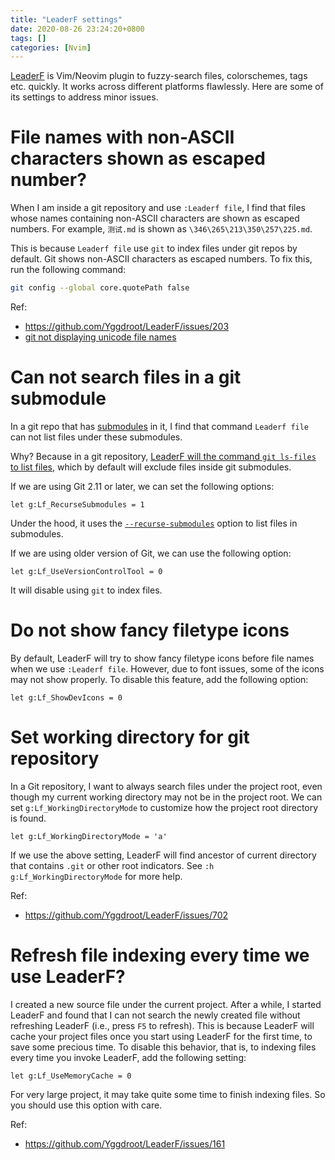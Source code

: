 ```yaml
---
title: "LeaderF settings"
date: 2020-08-26 23:24:20+0800
tags: []
categories: [Nvim]
---
```


[LeaderF](https://github.com/Yggdroot/LeaderF) is Vim/Neovim plugin to
fuzzy-search files, colorschemes, tags etc. quickly. It works across different
platforms flawlessly. Here are some of its settings to address minor issues.

<!--more-->

# File names with non-ASCII characters shown as escaped number?

When I am inside a git repository and use `:Leaderf file`, I find that files
whose names containing non-ASCII characters are shown as escaped numbers. For
example, `测试.md` is shown as `\346\265\213\350\257\225.md`.

This is because `Leaderf file` use `git` to index files under git repos by
default. Git shows non-ASCII characters as escaped numbers. To fix this, run
the following command:

```bash
git config --global core.quotePath false
```

Ref:

+ https://github.com/Yggdroot/LeaderF/issues/203
+ [git not displaying unicode file names](https://stackoverflow.com/q/34549040/6064933)

# Can not search files in a git submodule

In a git repo that has
[submodules](https://github.blog/2016-02-01-working-with-submodules/) in it, I
find that command `Leaderf file` can not list files under these submodules.

Why? Because in a git repository, [LeaderF will the command `git ls-files` to
list files](https://github.com/Yggdroot/LeaderF/issues/99), which by default
will exclude files inside git submodules.

If we are using Git 2.11 or later, we can set the following options:

```vim
let g:Lf_RecurseSubmodules = 1
```

Under the hood, it uses the [`--recurse-submodules`](https://stackoverflow.com/a/40311391/6064933) option to list files in submodules.

If we are using older version of Git, we can use the following option:

```vim
let g:Lf_UseVersionControlTool = 0
```

It will disable using `git` to index files.

# Do not show fancy filetype icons

By default, LeaderF will try to show fancy filetype icons before file names
when we use `:Leaderf file`. However, due to font issues, some of the icons may
not show properly. To disable this feature, add the following option:

```vim
let g:Lf_ShowDevIcons = 0
```

# Set working directory for git repository

In a Git repository, I want to always search files under the project root, even
though my current working directory may not be in the project root. We can set
`g:Lf_WorkingDirectoryMode` to customize how the project root directory is
found.

```vim
let g:Lf_WorkingDirectoryMode = 'a'
```

If we use the above setting, LeaderF will find ancestor of current directory
that contains `.git` or other root indicators. See `:h
g:Lf_WorkingDirectoryMode` for more help.

Ref:

+ https://github.com/Yggdroot/LeaderF/issues/702

# Refresh file indexing every time we use LeaderF?

I created a new source file under the current project. After a while, I started
LeaderF and found that I can not search the newly created file without
refreshing LeaderF (i.e., press `F5` to refresh). This is because LeaderF will
cache your project files once you start using LeaderF for the first time, to
save some precious time. To disable this behavior, that is, to indexing files
every time you invoke LeaderF, add the following setting:

```vim
let g:Lf_UseMemoryCache = 0
```

For very large project, it may take quite some time to finish indexing files.
So you should use this option with care.

Ref:

+ https://github.com/Yggdroot/LeaderF/issues/161
